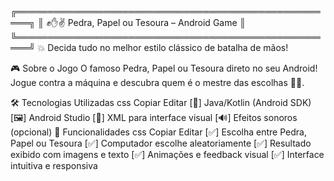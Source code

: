 ╔════════════════════════════════════════════════════╗
║     ✊✋✌ Pedra, Papel ou Tesoura – Android Game     ║
╚════════════════════════════════════════════════════╝
💥 Decida tudo no melhor estilo clássico de batalha de mãos!

🎮 Sobre o Jogo
O famoso Pedra, Papel ou Tesoura direto no seu Android!
Jogue contra a máquina e descubra quem é o mestre das escolhas 🧠🤖.

🛠️ Tecnologias Utilizadas
css
Copiar
Editar
[🧱] Java/Kotlin (Android SDK)
[🖼️] Android Studio
[🎨] XML para interface visual
[🔊] Efeitos sonoros (opcional)
🎯 Funcionalidades
css
Copiar
Editar
[✅] Escolha entre Pedra, Papel ou Tesoura
[✅] Computador escolhe aleatoriamente
[✅] Resultado exibido com imagens e texto
[✅] Animações e feedback visual
[✅] Interface intuitiva e responsiva
